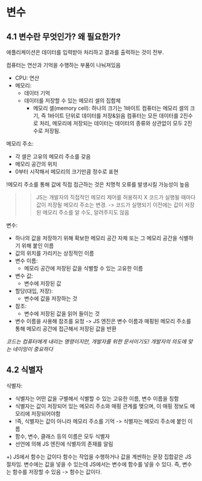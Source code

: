 변수
====

4.1 변수란 무엇인가? 왜 필요한가?
-------------------------------
애플리케이션은 데이터를 입력받아 처리하고 결과를 출력하는 것이 전부.

컴퓨터는 연산과 기억을 수행하는 부품이 나눠져있음
 - CPU: 연산
 - 메모리: 
    - 데이터 기억
    - 데이터를 저장할 수 있는 메모리 셀의 집합체
        - 메모리 셀(memory cell): 하나의 크기는 1바이트
컴퓨터는 메모리 셀의 크기, 즉 1바이트 단위로 데이터를 저장&읽음
컴퓨터는 모든 데이터를 2진수로 처리, 메모리에 저장되는 데이터는 데이터의 종류와 상관없이 모두 2진수로 저장됨.

메모리 주소:
 - 각 셀은 고유의 메모리 주소를 갖음
 - 메모리 공간의 위치
 - 0부터 시작해서 메모리의 크기만큼 정수로 표현

!메모리 주소를 통해 값에 직접 접근하는 것은 치명적 오류를 발생시킬 가능성이 높음
 >> JS는 개발자의 직접적인 메모리 제어를 허용하지 X
 >> 코드가 실행될 때마다 값이 저장될 메모리 주소는 변경. -> 코드가 실행되기 이전에는 값이 저장된 메모리 주소를 알 수도, 알려주지도 않음

변수:
 - 하나의 값을 저장하기 위해 확보한 메모리 공간 자체 또는 그 메모리 공간을 식별하기 위해 붙인 이름
 - 값의 위치를 가리키는 상징적인 이름
 - 변수 이름:
    - 메모리 공간에 저장된 값을 식별할 수 있는 고유한 이름
 - 변수 값:
    - 변수에 저장된 값
- 할당(대입, 저장):
    - 변수에 값을 저장하는 것
- 참조:
    - 변수에 저장된 값을 읽어 들이는 것
- 변수 이름을 사용해 참조를 요청 -> JS 엔진은 변수 이름과 매핑된 메모리 주소를 통해 메모리 공간에 접근해서 저장된 값을 반환

*코드는 컴퓨터에게 내리는 명령이지만, 개발자를 위한 문서이기도! 개발자의 의도에 맞는 네이밍이 중요하다*

4.2 식별자
----------
식별자:
 - 식별자는 어떤 값을 구별해서 식별할 수 있는 고유한 이름, 변수 이름을 칭함
 - 식별자는 값이 저장되어 있는 메모리 주소와 매핑 관계를 맺으며, 이 매핑 정보도 메모리에 저장되어야함
 - !즉, 식별자는 값이 아니라 메모리 주소를 기억 -> 식별자는 메모리 주소에 붙인 이름
 - 함수, 변수, 클래스 등의 이름은 모두 식별자
 - 선언에 의해 JS 엔진에 식별자의 존재를 알림

+) JS에서 함수는 값이다
함수는 작업을 수행하거나 값을 계싼하는 문장 집합같은 JS 절차임.
변수에는 값을 넣을 수 있는데 JS에서는 변수에 함수를 넣을 수 있다.
즉, 변수는 함수를 저장할 수 있음 -> 함수는 값이다.




